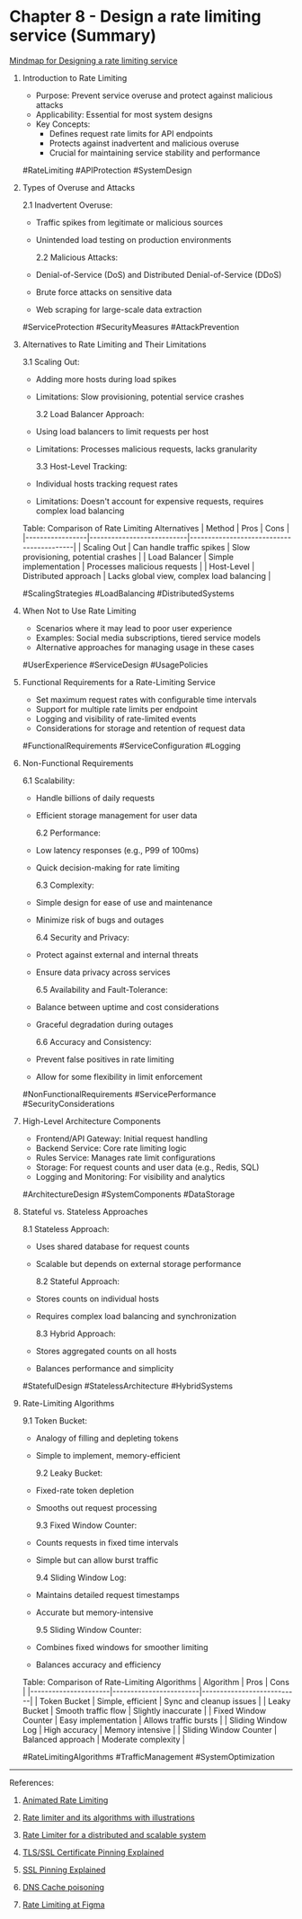 # Chapter 8 - Design a rate limiting service (Summary)

[Mindmap for Designing a rate limiting service](https://github.com/vidyabhandary/SystemDesign/blob/ffbb5850d7a5320ba7e44b5ade1f2364584b7751/imgs/DesignRateLimiter.svg)

1. Introduction to Rate Limiting

   - Purpose: Prevent service overuse and protect against malicious attacks
   - Applicability: Essential for most system designs
   - Key Concepts:
     - Defines request rate limits for API endpoints
     - Protects against inadvertent and malicious overuse
     - Crucial for maintaining service stability and performance

   #RateLimiting #APIProtection #SystemDesign

2. Types of Overuse and Attacks

   2.1 Inadvertent Overuse:

   - Traffic spikes from legitimate or malicious sources
   - Unintended load testing on production environments

     2.2 Malicious Attacks:

   - Denial-of-Service (DoS) and Distributed Denial-of-Service (DDoS)
   - Brute force attacks on sensitive data
   - Web scraping for large-scale data extraction

   #ServiceProtection #SecurityMeasures #AttackPrevention

3. Alternatives to Rate Limiting and Their Limitations

   3.1 Scaling Out:

   - Adding more hosts during load spikes
   - Limitations: Slow provisioning, potential service crashes

     3.2 Load Balancer Approach:

   - Using load balancers to limit requests per host
   - Limitations: Processes malicious requests, lacks granularity

     3.3 Host-Level Tracking:

   - Individual hosts tracking request rates
   - Limitations: Doesn't account for expensive requests, requires complex load balancing

   Table: Comparison of Rate Limiting Alternatives
   | Method | Pros | Cons |
   |-----------------|---------------------------|------------------------------------------|
   | Scaling Out | Can handle traffic spikes | Slow provisioning, potential crashes |
   | Load Balancer | Simple implementation | Processes malicious requests |
   | Host-Level | Distributed approach | Lacks global view, complex load balancing |

   #ScalingStrategies #LoadBalancing #DistributedSystems

4. When Not to Use Rate Limiting

   - Scenarios where it may lead to poor user experience
   - Examples: Social media subscriptions, tiered service models
   - Alternative approaches for managing usage in these cases

   #UserExperience #ServiceDesign #UsagePolicies

5. Functional Requirements for a Rate-Limiting Service

   - Set maximum request rates with configurable time intervals
   - Support for multiple rate limits per endpoint
   - Logging and visibility of rate-limited events
   - Considerations for storage and retention of request data

   #FunctionalRequirements #ServiceConfiguration #Logging

6. Non-Functional Requirements

   6.1 Scalability:

   - Handle billions of daily requests
   - Efficient storage management for user data

     6.2 Performance:

   - Low latency responses (e.g., P99 of 100ms)
   - Quick decision-making for rate limiting

     6.3 Complexity:

   - Simple design for ease of use and maintenance
   - Minimize risk of bugs and outages

     6.4 Security and Privacy:

   - Protect against external and internal threats
   - Ensure data privacy across services

     6.5 Availability and Fault-Tolerance:

   - Balance between uptime and cost considerations
   - Graceful degradation during outages

     6.6 Accuracy and Consistency:

   - Prevent false positives in rate limiting
   - Allow for some flexibility in limit enforcement

   #NonFunctionalRequirements #ServicePerformance #SecurityConsiderations

7. High-Level Architecture Components

   - Frontend/API Gateway: Initial request handling
   - Backend Service: Core rate limiting logic
   - Rules Service: Manages rate limit configurations
   - Storage: For request counts and user data (e.g., Redis, SQL)
   - Logging and Monitoring: For visibility and analytics

   #ArchitectureDesign #SystemComponents #DataStorage

8. Stateful vs. Stateless Approaches

   8.1 Stateless Approach:

   - Uses shared database for request counts
   - Scalable but depends on external storage performance

     8.2 Stateful Approach:

   - Stores counts on individual hosts
   - Requires complex load balancing and synchronization

     8.3 Hybrid Approach:

   - Stores aggregated counts on all hosts
   - Balances performance and simplicity

   #StatefulDesign #StatelessArchitecture #HybridSystems

9. Rate-Limiting Algorithms

   9.1 Token Bucket:

   - Analogy of filling and depleting tokens
   - Simple to implement, memory-efficient

     9.2 Leaky Bucket:

   - Fixed-rate token depletion
   - Smooths out request processing

     9.3 Fixed Window Counter:

   - Counts requests in fixed time intervals
   - Simple but can allow burst traffic

     9.4 Sliding Window Log:

   - Maintains detailed request timestamps
   - Accurate but memory-intensive

     9.5 Sliding Window Counter:

   - Combines fixed windows for smoother limiting
   - Balances accuracy and efficiency

   Table: Comparison of Rate-Limiting Algorithms
   | Algorithm | Pros | Cons |
   |----------------------|------------------------|---------------------------|
   | Token Bucket | Simple, efficient | Sync and cleanup issues |
   | Leaky Bucket | Smooth traffic flow | Slightly inaccurate |
   | Fixed Window Counter | Easy implementation | Allows traffic bursts |
   | Sliding Window Log | High accuracy | Memory intensive |
   | Sliding Window Counter | Balanced approach | Moderate complexity |

   #RateLimitingAlgorithms #TrafficManagement #SystemOptimization

---

References:

1. [Animated Rate Limiting](https://smudge.ai/blog/ratelimit-algorithms)

2. [Rate limiter and its algorithms with illustrations](https://tech.groww.in/rate-limiter-and-its-algorithms-with-illustrations-564455162935)

3. [Rate Limiter for a distributed and scalable system](https://tech.groww.in/rate-limiter-for-a-distributed-and-scalable-system-4a350ee1bb8a)

4. [TLS/SSL Certificate Pinning Explained](https://www.youtube.com/watch?v=3coPpYJgFro)

5. [SSL Pinning Explained](https://www.youtube.com/watch?v=efIPpIYBNTc)

6. [DNS Cache poisoning](https://www.youtube.com/watch?v=7MT1F0O3_Yw)

7. [Rate Limiting at Figma](https://www.figma.com/blog/an-alternative-approach-to-rate-limiting/)
